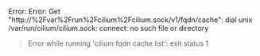 Error: Error: Get "http://%2Fvar%2Frun%2Fcilium%2Fcilium.sock/v1/fqdn/cache": dial unix /var/run/cilium/cilium.sock: connect: no such file or directory

> Error while running 'cilium fqdn cache list':  exit status 1

